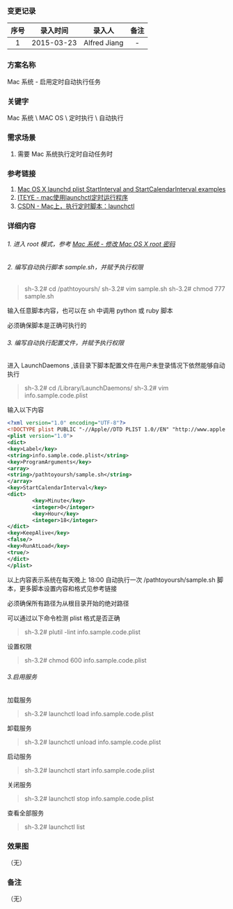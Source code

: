 ### 变更记录

| 序号 | 录入时间 | 录入人 | 备注 |
|:--------:|:--------:|:--------:|:--------:|
| 1 | 2015-03-23 | Alfred Jiang | - |

### 方案名称

Mac 系统 - 启用定时自动执行任务

### 关键字

Mac 系统 \ MAC OS \ 定时执行 \ 自动执行

### 需求场景

1. 需要 Mac 系统执行定时自动任务时

### 参考链接

1. [Mac OS X launchd plist StartInterval and StartCalendarInterval examples](http://alvinalexander.com/mac-os-x/launchd-plist-examples-startinterval-startcalendarinterval)
2. [ITEYE - mac使用launchctl定时运行程序](http://ylq365.iteye.com/blog/1878917)
3. [CSDN - Mac上，执行定时脚本：launchctl](http://blog.csdn.net/a11101171/article/details/49154535)

### 详细内容

###### 1. 进入 root 模式，参考 [Mac 系统 - 修改 Mac OS X root 密码](Note_00029_20151221.md)

###### 2. 编写自动执行脚本 sample.sh，并赋予执行权限

>sh-3.2# cd /pathtoyoursh/
>sh-3.2# vim sample.sh
>sh-3.2# chmod 777 sample.sh

输入任意脚本内容，也可以在 sh 中调用 python 或 ruby 脚本

必须确保脚本是正确可执行的

###### 3. 编写自动执行配置文件，并赋予执行权限

进入 LaunchDaemons ,该目录下脚本配置文件在用户未登录情况下依然能够自动执行

>sh-3.2# cd /Library/LaunchDaemons/
>sh-3.2# vim info.sample.code.plist

输入以下内容
```xml
<?xml version="1.0" encoding="UTF-8"?>
<!DOCTYPE plist PUBLIC "-//Apple//DTD PLIST 1.0//EN" "http://www.apple.com/DTDs/PropertyList-1.0.dtd">
<plist version="1.0">
<dict>
<key>Label</key>
<string>info.sample.code.plist</string>
<key>ProgramArguments</key>
<array>
<string>/pathtoyoursh/sample.sh</string>
</array>
<key>StartCalendarInterval</key>
<dict>
        <key>Minute</key>
        <integer>0</integer>
        <key>Hour</key>
        <integer>18</integer>
</dict>
<key>KeepAlive</key>
<false/>
<key>RunAtLoad</key>
<true/>
</dict>
</plist>
```

以上内容表示系统在每天晚上 18:00 自动执行一次 /pathtoyoursh/sample.sh 脚本，更多脚本设置内容和格式见参考链接

必须确保所有路径为从根目录开始的绝对路径

可以通过以下命令检测 plist 格式是否正确
>sh-3.2# plutil -lint info.sample.code.plist

设置权限
>sh-3.2# chmod 600 info.sample.code.plist

###### 3.启用服务

加载服务
>sh-3.2# launchctl load info.sample.code.plist  

卸载服务
>sh-3.2# launchctl unload info.sample.code.plist 

启动服务
>sh-3.2# launchctl start info.sample.code.plist 

关闭服务
>sh-3.2# launchctl stop info.sample.code.plist 

查看全部服务
>sh-3.2# launchctl list  

### 效果图
（无）

### 备注
（无）
